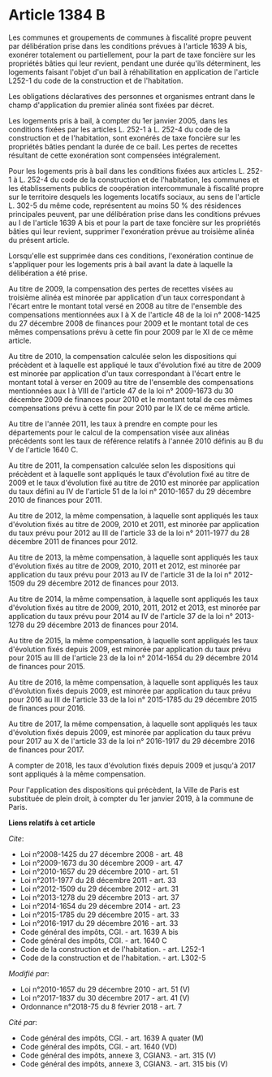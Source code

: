 # Article 1384 B

Les communes et groupements de communes à fiscalité propre peuvent par délibération prise dans les conditions prévues à
l'article 1639 A bis, exonérer totalement ou partiellement, pour la part de taxe foncière sur les propriétés bâties qui leur
revient, pendant une durée qu'ils déterminent, les logements faisant l'objet d'un bail à réhabilitation en application de
l'article L252-1 du code de la construction et de l'habitation.

Les obligations déclaratives des personnes et organismes entrant dans le champ d'application du premier alinéa sont fixées
par décret.

Les logements pris à bail, à compter du 1er janvier 2005, dans les conditions fixées par les articles L. 252-1 à L. 252-4 du
code de la construction et de l'habitation, sont exonérés de taxe foncière sur les propriétés bâties pendant la durée de ce
bail. Les pertes de recettes résultant de cette exonération sont compensées intégralement.

Pour les logements pris à bail dans les conditions fixées aux articles L. 252-1 à L. 252-4 du code de la construction et de
l'habitation, les communes et les établissements publics de coopération intercommunale à fiscalité propre sur le territoire
desquels les logements locatifs sociaux, au sens de l'article L. 302-5 du même code, représentent au moins 50 % des
résidences principales peuvent, par une délibération prise dans les conditions prévues au I de l'article 1639 A bis et pour
la part de taxe foncière sur les propriétés bâties qui leur revient, supprimer l'exonération prévue au troisième alinéa du
présent article.

Lorsqu'elle est supprimée dans ces conditions, l'exonération continue de s'appliquer pour les logements pris à bail avant la
date à laquelle la délibération a été prise.

Au titre de 2009, la compensation des pertes de recettes visées au troisième alinéa est minorée par application d'un taux
correspondant à l'écart entre le montant total versé en 2008 au titre de l'ensemble des compensations mentionnées aux I à X
de l'article 48 de la loi n° 2008-1425 du 27 décembre 2008 de finances pour 2009 et le montant total de ces mêmes
compensations prévu à cette fin pour 2009 par le XI de ce même article.

Au titre de 2010, la compensation calculée selon les dispositions qui précèdent et à laquelle est appliqué le taux
d'évolution fixé au titre de 2009 est minorée par application d'un taux correspondant à l'écart entre le montant total à
verser en 2009 au titre de l'ensemble des compensations mentionnées aux I à VIII de l'article 47 de la loi n° 2009-1673 du 30
décembre 2009 de finances pour 2010 et le montant total de ces mêmes compensations prévu à cette fin pour 2010 par le IX de
ce même article.

Au titre de l'année 2011, les taux à prendre en compte pour les départements pour le calcul de la compensation visée aux
alinéas précédents sont les taux de référence relatifs à l'année 2010 définis au B du V de l'article 1640 C.

Au titre de 2011, la compensation calculée selon les dispositions qui précèdent et à laquelle sont appliqués le taux
d'évolution fixé au titre de 2009 et le taux d'évolution fixé au titre de 2010 est minorée par application du taux défini au
IV de l'article 51 de la loi n° 2010-1657 du 29 décembre 2010 de finances pour 2011.

Au titre de 2012, la même compensation, à laquelle sont appliqués les taux d'évolution fixés au titre de 2009, 2010 et 2011,
est minorée par application du taux prévu pour 2012 au III de l'article 33 de la loi n° 2011-1977 du 28 décembre 2011 de
finances pour 2012.

Au titre de 2013, la même compensation, à laquelle sont appliqués les taux d'évolution fixés au titre de 2009, 2010, 2011 et
2012, est minorée par application du taux prévu pour 2013 au IV de l'article 31 de la loi n° 2012-1509 du 29 décembre 2012 de
finances pour 2013.

Au titre de 2014, la même compensation, à laquelle sont appliqués les taux d'évolution fixés au titre de 2009, 2010, 2011,
2012 et 2013, est minorée par application du taux prévu pour 2014 au IV de l'article 37 de la loi n° 2013-1278 du 29 décembre
2013 de finances pour 2014.

Au titre de 2015, la même compensation, à laquelle sont appliqués les taux d'évolution fixés depuis 2009, est minorée par
application du taux prévu pour 2015 au III de l'article 23 de la loi n° 2014-1654 du 29 décembre 2014 de finances pour 2015.

Au titre de 2016, la même compensation, à laquelle sont appliqués les taux d'évolution fixés depuis 2009, est minorée par
application du taux prévu pour 2016 au III de l'article 33 de la loi n° 2015-1785 du 29 décembre 2015 de finances pour 2016.

Au titre de 2017, la même compensation, à laquelle sont appliqués les taux d'évolution fixés depuis 2009, est minorée par
application du taux prévu pour 2017 au X de l'article 33 de la loi n° 2016-1917 du 29 décembre 2016 de finances pour 2017.

A compter de 2018, les taux d'évolution fixés depuis 2009 et jusqu'à 2017 sont appliqués à la même compensation.

Pour l'application des dispositions qui précèdent, la Ville de Paris est substituée de plein droit, à compter du 1er janvier
2019, à la commune de Paris.

**Liens relatifs à cet article**

_Cite_:

  - Loi n°2008-1425 du 27 décembre 2008 - art. 48
  - Loi n°2009-1673 du 30 décembre 2009 - art. 47
  - Loi n°2010-1657 du 29 décembre 2010 - art. 51
  - Loi n°2011-1977 du 28 décembre 2011 - art. 33
  - Loi n°2012-1509 du 29 décembre 2012 - art. 31
  - Loi n°2013-1278 du 29 décembre 2013 - art. 37
  - Loi n°2014-1654 du 29 décembre 2014 - art. 23
  - Loi n°2015-1785 du 29 décembre 2015 - art. 33
  - Loi n°2016-1917 du 29 décembre 2016 - art. 33
  - Code général des impôts, CGI. - art. 1639 A bis
  - Code général des impôts, CGI. - art. 1640 C
  - Code de la construction et de l'habitation. - art. L252-1
  - Code de la construction et de l'habitation. - art. L302-5

_Modifié par_:

  - Loi n°2010-1657 du 29 décembre 2010 - art. 51 (V)
  - Loi n°2017-1837 du 30 décembre 2017 - art. 41 (V)
  - Ordonnance n°2018-75 du 8 février 2018 - art. 7

_Cité par_:

  - Code général des impôts, CGI. - art. 1639 A quater (M)
  - Code général des impôts, CGI. - art. 1640 (VD)
  - Code général des impôts, annexe 3, CGIAN3. - art. 315 (V)
  - Code général des impôts, annexe 3, CGIAN3. - art. 315 bis (V)
